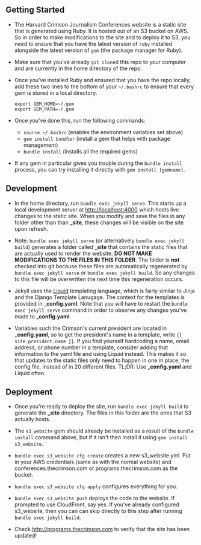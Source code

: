 ## Getting Started

* The Harvard Crimson Journalism Conferences website is a static site that is generated using Ruby. It is hosted out of an S3 bucket on AWS. So in order to make modifications to the site and to deploy it to S3, you need to ensure that you have the latest version of `ruby` installed alongside the latest version of `gem` (the package manager for Ruby).

* Make sure that you've already `git clone`d this repo to your computer and are currently in the home directory of the repo.

* Once you've installed Ruby and ensured that you have the repo locally, add these two lines to the bottom of your `~/.bashrc` to ensure that every gem is stored in a local directory.
    ```
    export GEM_HOME=~/.gem
    export GEM_PATH=~/.gem
    ```

* Once you've done this, run the following commands:
    - `source ~/.bashrc` (enables the environment variables set above)
    - `gem install bundler` (install a gem that helps with package management)
    - `bundle install` (installs all the required gems)

* If any gem in particular gives you trouble during the `bundle install` process, you can try installing it directly with `gem install [gemname]`.



## Development
* In the home directory, run `bundle exec jekyll serve`. This starts up a local development server at <http://localhost:4000> which hosts live changes to the static site. When you modify and save the files in any folder other than than **\_site**, these changes will be visible on the site upon refresh.

* Note: `bundle exec jekyll serve` (or alternatively `bundle exec jekyll build`) generates a folder called **\_site** that contains the static files that are actually used to render the website. **DO NOT MAKE MODIFICATIONS TO THE FILES IN THIS FOLDER**. The folder is **not** checked into git because these files are automatically regenerated by `bundle exec jekyll serve` or `bundle exec jekyll build`. So any changes to this file will be overwritten the next time this regeneration occurs.

* Jekyll uses the [Liquid](https://shopify.github.io/liquid/) templating language, which is fairly similar to Jinja and the Django Template Lanugage. The context for the templates is provided in **\_config.yaml**. Note that you will have to restart the `bundle exec jekyll serve` command in order to observe any changes you've made to **\_config.yaml**.

* Variables such the Crimson's current president are located in **\_config.yaml**, so to get the president's name in a template, write `{{ site.president.name }}`. If you find yourself hardcoding a name, email address, or phone number in a template, consider adding that information to the yaml file and using Liquid instead. This makes it so that updates to the static files only need to happen in one in place, the config file, instead of in 20 different files. TL;DR: Use **\_config.yaml** and Liquid often.

## Deployment
* Once you're ready to deploy the site, run `bundle exec jekyll build` to generate the **\_site** directory. The files in this folder are the ones that S3 actually hosts.

* The `s3_website` gem should already be installed as a result of the `bundle install` command above, but if it isn't then install it using `gem install s3_website`.

* `bundle exec s3_website cfg create` creates a new s3_website.yml. Put in your AWS credentials (same as with the normal website) and conferences.thecrimson.com or programs.thecrimson.com as the bucket.

* `bundle exec s3_website cfg apply` configures everything for you.

* `bundle exec s3_website push` deploys the code to the website. If prompted to use CloudFront, say yes. If you've already configured s3_website, then you can can skip directly to this step after running `bundle exec jekyll build`.

* Check <http://programs.thecrimson.com> to verify that the site has been updated!
